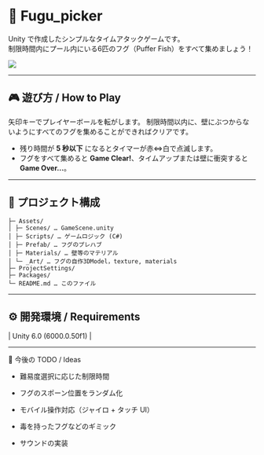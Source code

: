 # 🐡 Fugu_picker

Unity で作成したシンプルなタイムアタックゲームです。  
制限時間内にプール内にいる6匹のフグ（Puffer Fish）をすべて集めましょう！

![](Images/screenshot_gameplay.png) 

---

## 🎮 遊び方 / How to Play
矢印キーでプレイヤーボールを転がします。
制限時間以内に、壁にぶつからないようにすべてのフグを集めることができればクリアです。
- 残り時間が **5 秒以下** になるとタイマーが赤⇔白で点滅します。  
- フグをすべて集めると **Game Clear!**、タイムアップまたは壁に衝突すると **Game Over…**。

---

## 📂 プロジェクト構成
```text
├─ Assets/
│ ├─ Scenes/ … GameScene.unity
│ ├─ Scripts/ … ゲームロジック (C#)
│ ├─ Prefab/ … フグのプレハブ
│ ├─ Materials/ … 壁等のマテリアル
│ └─ _Art/ … フグの自作3DModel，texture, materials
├─ ProjectSettings/
├─ Packages/
└─ README.md … このファイル
```
---

## ⚙️ 開発環境 / Requirements

| Unity 6.0 (6000.0.50f1) |

---

📝 今後の TODO / Ideas
- 難易度選択に応じた制限時間

- フグのスポーン位置をランダム化

- モバイル操作対応（ジャイロ + タッチ UI）

- 毒を持ったフグなどのギミック

- サウンドの実装



 
